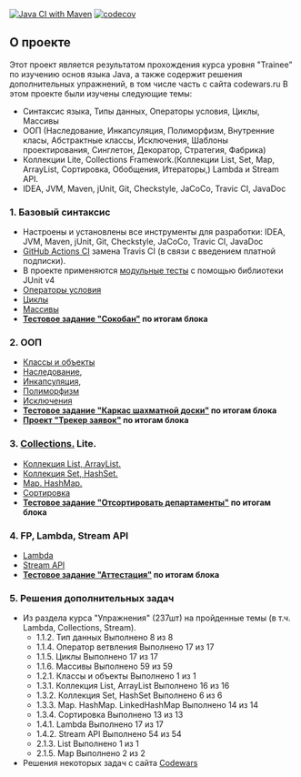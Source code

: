 [![Java CI with Maven](https://github.com/AJIEKCanderG/job4j_elementary/actions/workflows/maven.yml/badge.svg)](https://github.com/AJIEKCanderG/job4j_elementary/actions/workflows/maven.yml)
[![codecov](https://codecov.io/gh/AJIEKCanderG/job4j_elementary/branch/master/graph/badge.svg?token=1VWAEL7FVP)](https://codecov.io/gh/AJIEKCanderG/job4j_elementary)

## О проекте
Этот проект является результатом прохождения курса уровня "Trainee" по изучению основ языка Java, а также содержит решения дополнительных упражнений, в том числе часть с сайта codewars.ru 
В этом проекте были изучены следующие темы:
* Синтаксис языка, Типы данных, Операторы условия, Циклы, Массивы
* ООП (Наследование, Инкапсуляция, Полиморфизм, Внутренние класы, Абстрактные классы, Исключения, Шаблоны проектирования, Синглетон, Декоратор, Стратегия, Фабрика)
* Коллекции Lite, Collections Framework.(Коллекции List, Set, Map, ArrayList, Сортировка, Обобщения, Итераторы,) Lambda и Stream API.
* IDEA, JVM, Maven, jUnit, Git, Сheckstyle, JaCoCo, Travic CI, JavaDoc


### 1. Базовый синтаксис
* Настроены и установлены все инструменты для разработки: IDEA, JVM, Maven, jUnit, Git, Сheckstyle, JaCoCo, Travic CI, JavaDoc
* [GitHub Actions CI](https://github.com/AJIEKCanderG/job4j_elementary/actions/workflows/maven.yml) замена Travis CI (в связи с введением платной подписки).
* В проекте применяются [модульные тесты](https://github.com/AJIEKCanderG/job4j_elementary/tree/master/test/java/ru/job4j) с помощью библиотеки JUnit v4
* [Операторы условия](https://github.com/AJIEKCanderG/job4j_elementary/tree/master/src/main/java/ru/job4j/condition)
* [Циклы](https://github.com/AJIEKCanderG/job4j_elementary/tree/master/src/main/java/ru/job4j/loop)
* [Массивы](https://github.com/AJIEKCanderG/job4j_elementary/tree/master/src/main/java/ru/job4j/array)
* **[Тестовое задание "Сокобан"](https://github.com/AJIEKCanderG/games_oop_javafx/tree/master/puzzle) по итогам блока** 
  
### 2. ООП
* [Классы и объекты](https://github.com/AJIEKCanderG/job4j_elementary/tree/master/src/main/java/ru/job4j/oop)
* [Наследование](https://github.com/AJIEKCanderG/job4j_tracker), 
* [Инкапсуляция](https://github.com/AJIEKCanderG/job4j_elementary/tree/master/src/main/java/ru/job4j/pojo), 
* [Полиморфизм](https://github.com/AJIEKCanderG/job4j_elementary/tree/master/src/main/java/ru/job4j/io)
* [Исключения](https://github.com/AJIEKCanderG/job4j_elementary/tree/master/src/main/java/ru/job4j/ex)
* **[Тестовое задание "Каркас шахматной доски"](https://github.com/AJIEKCanderG/games_oop_javafx/tree/95ea54256b3a5cab2fd4931c06e1c6d53c144ac7/chess/src/main/java/ru/job4j/chess) по итогам блока**
* **[Проект "Трекер заявок"](https://github.com/AJIEKCanderG/job4j_tracker) по итогам блока**
<!--
### Наследование. Композиция. Агрегация.
* **Наследование** - позволяет создавать новые объекты на основании ранее созданных. Преимущества: Нет дублирования кода. Недостатки: Жесткая связь с родителем. Если изменили код родителя он повлияет на дочерний элемент
* **Композиция** - Позволяет создавать новые объект на основании ранее созданных. Преимущества: Внешнее API не зависимо от родителя. если изменить код родителя он не повлияет на дочерние элементы. Недостатки: Появляется дублирование кода. В большинстве случаев нужно использовать композицию, а не наследование. Дублирование кода по сравнению с жестким связываем не значительный не достаток
* **Агрегация** - Позволяет создавать объект, который содержит один или более объектов. Важным отличием агрегации от композиции и наследования в том, что агрегация может существовать без объектов
-->
### 3. [Collections.](https://github.com/AJIEKCanderG/job4j_elementary/tree/master/src/main/java/ru/job4j/collection) Lite.
* [Коллекция List, ArrayList.](https://github.com/AJIEKCanderG/job4j_elementary/tree/master/src/main/java/ru/job4j/list)
* [Коллекция Set, HashSet.](https://github.com/AJIEKCanderG/job4j_elementary/tree/master/src/main/java/ru/job4j/set)
* [Map. HashMap.](https://github.com/AJIEKCanderG/job4j_elementary/tree/master/src/main/java/ru/job4j/map)
* [Сортировка](https://github.com/AJIEKCanderG/job4j_elementary/tree/master/src/main/java/ru/job4j/comparator)
* **[Тестовое задание "Отсортировать департаменты"](https://github.com/AJIEKCanderG/job4j_tracker/commit/e7feb1dc66b030e9fba0a3c3a7ace81598167fb3) по итогам блока**

### 4. FP, Lambda, Stream API
* [Lambda](https://github.com/AJIEKCanderG/job4j_elementary/tree/master/src/main/java/ru/job4j/lambda)
* [Stream API](https://github.com/AJIEKCanderG/job4j_elementary/tree/master/src/main/java/ru/job4j/stream)
* **[Тестовое задание "Аттестация"](https://github.com/AJIEKCanderG/job4j_tracker/commit/05fc78c6907031e8d967001efcf6e94906a58906) по итогам блока**

### 5. Решения дополнительных задач
* Из раздела курса "Упражнения" (237шт) на пройденные темы (в т.ч. Lambda, Collections, Stream).
  * 1.1.2. Тип данных Выполнено 8 из 8
  * 1.1.4. Оператор ветвления Выполнено 17 из 17
  * 1.1.5. Циклы Выполнено 17 из 17
  * 1.1.6. Массивы Выполнено 59 из 59
  * 1.2.1. Классы и объекты Выполнено 1 из 1
  * 1.3.1. Коллекция List, ArrayList Выполнено 16 из 16
  * 1.3.2. Коллекция Set, HashSet Выполнено 6 из 6
  * 1.3.3. Map. HashMap. LinkedHashMap Выполнено 14 из 14
  * 1.3.4. Сортировка Выполнено 13 из 13
  * 1.4.1. Lambda Выполнено 17 из 17
  * 1.4.2. Stream API Выполнено 54 из 54
  * 2.1.3. List Выполнено 1 из 1
  * 2.1.5. Map Выполнено 2 из 2
* Решения некоторых задач с сайта [Codewars](https://github.com/AJIEKCanderG/job4j_elementary/tree/master/src/main/java/ru/job4j/codewars)
